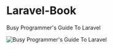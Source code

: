 # Laravel-Book
Busy Programmer's Guide To Laravel

![Busy Programmer's Guide To Laravel](http://res.cloudinary.com/dfgpl2uz0/image/upload/v1501167945/Laravel%20Book/download.png "Busy Programmer's Guide To Laravel")
